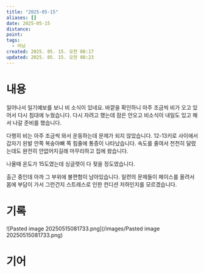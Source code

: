 ```yaml
---
title: "2025-05-15"
aliases: []
date: 2025-05-15
distance:
point:
tags:
  - 러닝
created: 2025. 05. 15. 오전 08:17
updated: 2025. 05. 15. 오전 08:23
---
```


# 내용

일어나서 일기예보를 보니 비 소식이 있네요. 바깥을 확인하니 아주 조금씩 비가 오고 있어서 다시 침대에 누웠습니다. 다시 자려고 했는데 잠은 안오고 비소식이 내일도 있고 해서 나갈 준비를 했습니다.

다행히 비는 아주 조금씩 와서 운동하는데 문제가 되지 않았습니다. 12-13키로 사이에서 갑자기 왼발 안쪽 복숭아뼈 쪽 힘줄에 통증이 나타났습니다. 속도를 줄여서 천천히 달렸는데도 완전히 안없어지길래 마무리하고 집에 왔습니다.

나올때 온도가 15도였는데 싱글렛이 다 젖을 정도였습니다.

출근 중인데 아까 그 부위에 불편함이 남아있습니다. 일련의 문제들이 페이스를 올려서 몸에 부담이 가서 그런건지 스트레스로 인한 컨디션 저하인지를 모르겠습니다.

# 기록

![Pasted image 20250515081733.png](/images/Pasted image 20250515081733.png)

# 기어
